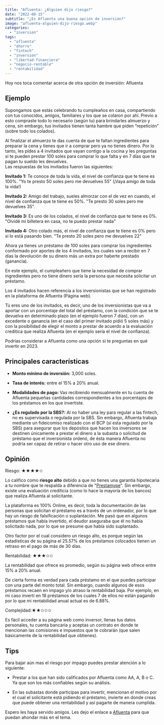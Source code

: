 ```yaml
---
title: "Afluenta: ¿Alguien dijo riesgo?"
date: "2022-08-15"
subtitle: "¿Es Afluenta una buena opción de inversión?"
image: "afluenta-alguien-dijo-riesgo.webp"
categories: 
  - "inversion"
tags: 
  - "afluenta"
  - "ahorro"
  - "fintech"
  - "inversion"
  - "libertad-financiera"
  - "negocio-rentable"
  - "rentabilidad"
---
```


Hoy nos toca comentar acerca de otra opción de inversión: Afluenta

## Ejemplo

Supongamos que estás celebrando tu cumpleaños en casa, compartiendo con tus conocidos, amigos, familiares y los que se colaron por ahí. Previo a esto compraste todo lo necesario (según tu) para brindarles almuerzo y cena, sin embargo, tus invitados tienen tanta hambre que piden “repetición” (sobre todo los colados).

Al finalizar el almuerzo te das cuenta de que te faltan ingredientes para preparar la cena y tienes que ir a comprar pero ya no tienes dinero. Por lo tanto, les pides a 4 invitados que vayan contigo a la cocina y les preguntas si te pueden prestar 100 soles para comprar lo que falta y en 7 días que te pagan tu sueldo les devuelves.  
Las respuestas de los invitados fueron las siguientes:

**Invitado 1:** Te conoce de toda la vida, el nivel de confianza que te tiene es 100%. "Yo te presto 50 soles pero me devuelves 55" (¡Vaya amigo de toda la vida!)

**Invitado 2:** Amigo del trabajo, sueles almorzar con el de vez en cuando, el nivel de confianza que te tiene es 50%. "Te presto 30 soles pero me devuelves 35".

**Invitado 3:** Es uno de los colados, el nivel de confianza que te tiene es 0%. "Olvidé mi billetera en casa, no te puedo prestar nada"

**Invitado 4:** Otro colado más, el nivel de confianza que te tiene es 0% pero si lo está pasando bien. "Te presto 20 soles pero me devuelves 22"

Ahora ya tienes un préstamo de 100 soles para comprar los ingredientes conformado por aportes de los 4 invitados, los cuales van a recibir en 7 días la devolución de su dinero más un extra por haberte prestado (ganancia).

En este ejemplo, el cumpleañero que tiene la necesidad de comprar ingredientes pero no tiene dinero sería la persona que necesita solicitar un préstamo.

Los 4 invitados hacen referencia a los inversionistas que se han registrado en la plataforma de Afluenta (Página web).

Tú eres uno de los invitados, es decir, uno de los inversionistas que va a aportar con un porcentaje del total del préstamo, con la condición que se te devuelva en determinado plazo (en el ejemplo fueron 7 días), con un excedente o ganancia (en el caso del primer invitado pidió 5 soles más) y con la posibilidad de elegir el monto a prestar de acuerdo a la evaluación creditica que realiza Afluenta (en el ejemplo sería el nivel de confianza).

Podrías considerar a Afluenta como una opción si te preguntas en qué invertir en 2023.

## **Principales características**

- **Monto mínimo de inversión:** 3,000 soles.

- **Tasa de interés:** entre el 15% a 20% anual.

- **Modalidades de pago:** Vas recibiendo mensualmente en tu cuenta de Afluenta pequeñas cantidades correspondientes a los porcentajes de los préstamos en los que invertiste.

- **¿Es regulado por la SBS?:** Al no haber una ley para regular a las fintech, no es supervisada o regulada por la SBS. Sin embargo, Afluenta trabaja mediante un fideicomiso realizado con el BCP (sí esta regulado por la SBS) para asegurar que los depósitos que hacen los inversores se destinen únicamente a prestar el dinero a la subasta o solicitud de préstamo que el inversionista ordenó, de ésta manera Afluenta no podría ser capaz de retirar o hacer otro uso de ese dinero.

## **Opinión**

Riesgo: ★★★★✩ 

Lo califico como **riesgo alto** debido a que no tienes una garantía hipotecaria a tu nombre que te respalda a diferencia de "[Prestamype](https://pasionporlasfinanzas.tvalverde.tech/posts/prestamype-como-opcion-de-inversion/)". Sin embargo, existe una evaluación crediticia (como lo hace la mayoría de los bancos) que realiza Afluenta al solicitante. 

La plataforma es 100% Online, es decir, toda la documentación de las personas que solicitan el préstamo es a través de un ordenador, por lo que hay un riesgo de falsificación o suplantación. Me pasó que en algunos préstamos que había invertido, el deudor aseguraba que él no había solicitado nada, por lo que se presume que había sido suplantado.

Otro factor por el cual considero un riesgo alto, es porque según las estadísticas de su página el 25.57% de los préstamos colocados tienen un retraso en el pago de más de 30 días.

Rentabilidad: ★★★✩✩

La rentabilidad que ofrece es promedio, según su página web ofrece entre 15% a 20% anual.

De cierta forma es verdad para cada préstamo en el que puedes participar con una parte del monto total. Sin embargo, cuando algunos de esos préstamos recaen en impago y/o atraso la rentabilidad baja. Por ejemplo, en mi caso invertí en 18 préstamos de los cuales 7 de ellos no están pagando por lo que mi rentabilidad anual actual es de 6.88%.

Complejidad:★★✩✩✩

Es fácil acceder a su página web como inversor, llenas tus datos personales, tu cuenta bancaria y aceptas un contrato en donde te mencionan las comisiones e impuestos que te cobrarán (que salen básicamente de la rentabilidad que obtienes).

## **Tips**

Para bajar aún mas el riesgo por impago puedes prestar atención a lo siguiente:

- Prestar a los que han sido calificados por Afluenta como AA, A, B o C. Ya que son los más confiables según su análisis.

- En las subastas donde participas para invertir, mencionan el motivo por el cual el solicitante está pidiendo el préstamo, invierte en donde creas que puede obtener una rentabilidad y así pagarte de manera cumplida.

Espero les haya servido amigos. Les dejo el enlace a [Afluenta](https://www.afluenta.pe) para que puedan ahondar más en el tema.

